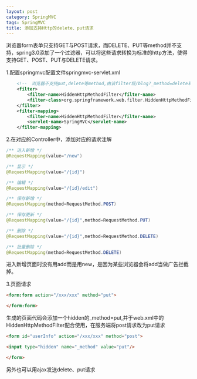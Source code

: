 ```yaml
---
layout: post
category: SpringMVC
tags: SpringMVC
title: 添加支持Http的delete、put请求
---
```


浏览器form表单只支持GET与POST请求，而DELETE、PUT等method并不支持，spring3.0添加了一个过滤器，可以将这些请求转换为标准的http方法，使得支持GET、POST、PUT与DELETE请求。

1.配置springmvc配置文件springmvc-servlet.xml

```xml
    <!--　浏览器不支持put,delete等method,由该filter将/blog?_method=delete转换为标准的http　delete方法　-->
    <filter>
        <filter-name>HiddenHttpMethodFilter</filter-name>
        <filter-class>org.springframework.web.filter.HiddenHttpMethodFilter</filter-class>
    </filter>
    <filter-mapping>
        <filter-name>HiddenHttpMethodFilter</filter-name>
        <servlet-name>SpringMVC</servlet-name>
    </filter-mapping>
```

2.在对应的Controller中，添加对应的请求注解

```java
/** 进入新增 */
@RequestMapping(value="/new")

/** 显示 */
@RequestMapping(value="/{id}")

/** 编辑 */
@RequestMapping(value="/{id}/edit")

/** 保存新增 */
@RequestMapping(method=RequestMethod.POST)

/** 保存更新 */
@RequestMapping(value="/{id}",method=RequestMethod.PUT)

/** 删除 */
@RequestMapping(value="/{id}",method=RequestMethod.DELETE)

/** 批量删除 */
@RequestMapping(method=RequestMethod.DELETE)

```
进入新增页面时没有用add而是用new，是因为某些浏览器会将add当做广告拦截掉。


3.页面请求

```html
<form:form action="/xxx/xxx" method="put">

</form:form>
```

生成的页面代码会添加一个hidden的_method=put,并于web.xml中的HiddenHttpMethodFilter配合使用，在服务端将post请求改为put请求

```html
<form id="userInfo" action="/xxx/xxx" method="post">

<input type="hidden" name="_method" value="put"/>

</form>
```

另外也可以用ajax发送delete、put请求